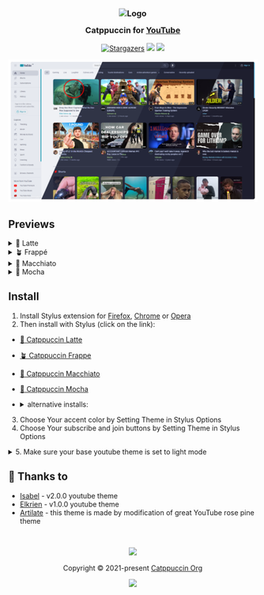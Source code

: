 <h3 align="center">
	<img src="https://raw.githubusercontent.com/catppuccin/catppuccin/main/assets/logos/exports/1544x1544_circle.png" width="100" alt="Logo"/><br/>
	<img src="https://raw.githubusercontent.com/catppuccin/catppuccin/main/assets/misc/transparent.png" height="30" width="0px"/>
	Catppuccin for <a href="https://www.youtube.com">YouTube</a>
	<img src="https://raw.githubusercontent.com/catppuccin/catppuccin/main/assets/misc/transparent.png" height="30" width="0px"/>
</h3>
<p align="center">
    <a href="https://github.com/catppuccin/YouTube/stargazers"><img alt="Stargazers" src="https://img.shields.io/github/stars/catppuccin/YouTube?colorA=363a4f&colorB=b7bdf8&style=for-the-badge"></a>
    <a href="https://github.com/catppuccin/YouTube/issues"><img src="https://img.shields.io/github/issues/catppuccin/YouTube?colorA=363a4f&colorB=f5a97f&style=for-the-badge"></a>
    <a href="https://github.com/catppuccin/YouTube/contributors"><img src="https://img.shields.io/github/contributors/catppuccin/YouTube?colorA=363a4f&colorB=a6da95&style=for-the-badge"></a>
</p>

<p align="center">
  <img src="/assets/preview.webp"/>
</p>

## Previews

<details>
<summary>🌻 Latte</summary>
  <img src="/assets/latte.png"/>
</details>
<details>
<summary>🪴 Frappé</summary>
  <img src="/assets/frappe.png"/>
</details>
<details>
<summary>🌺 Macchiato</summary>
  <img src="/assets/macchiato.png"/>
</details>
<details>
<summary>🌿 Mocha</summary>
  <img src="/assets/mocha.png"/>
</details>

## Install

1. Install Stylus extension for [Firefox](https://addons.mozilla.org/en-US/firefox/addon/styl-us/), [Chrome](https://chrome.google.com/webstore/detail/stylus/clngdbkpkpeebahjckkjfobafhncgmne) or [Opera](https://addons.opera.com/en-gb/extensions/details/stylus/)
2. Then install with Stylus (click on the link):
  - [🌻 Catppuccin Latte](/src/YouTubeCatppuccinLatte.user.css?raw=1)
  - [🪴 Catppuccin Frappe](/src/YouTubeCatppuccinFrappe.user.css?raw=1)
  - [🌺 Catppuccin Macchiato](/src/YouTubeCatppuccinMacchiato.user.css?raw=1)
  - [🌿 Catppuccin Mocha](/src/YouTubeCatppuccinMocha.user.css?raw=1)
- <details><summary> alternative installs: </summary>

  - [🌻 Catppuccin Latte](https://userstyles.world/style/8891/youtube-catppuccin-latte)
  - [🪴 Catppuccin Frappe](https://userstyles.world/style/8892/youtube-catppuccin-frappe)
  - [🌺 Catppuccin Macchiato](https://userstyles.world/style/8890/youtube-catppuccin-macchiato)
  - [🌿 Catppuccin Mocha](https://userstyles.world/style/8889/youtube-catppuccin-mocha)
</details>

3. Choose Your accent color by Setting Theme in Stylus Options
4. Choose Your subscribe and join buttons by Setting Theme in Stylus Options
<details>
<summary>
5. Make sure your base youtube theme is set to light mode
</summary>

![Help image](/assets/set-to-lightmode.png)
</details>


## 💝 Thanks to

- [Isabel](https://github.com/isabelroses) - v2.0.0 youtube theme
- [Elkrien](https://github.com/elkrien) - v1.0.0 youtube theme
- [Artilate](https://github.com/artilate/youtube) - this theme is made by modification of great YouTube rose pine theme

&nbsp;

<p align="center"><img src="https://raw.githubusercontent.com/catppuccin/catppuccin/main/assets/footers/gray0_ctp_on_line.svg?sanitize=true" /></p>
<p align="center">Copyright &copy; 2021-present <a href="https://github.com/catppuccin" target="_blank">Catppuccin Org</a>
<p align="center"><a href="https://github.com/catppuccin/YouTube/blob/main/LICENSE"><img src="https://img.shields.io/static/v1.svg?style=for-the-badge&label=License&message=GNU&logoColor=d9e0ee&colorA=363a4f&colorB=b7bdf8"/></a></p>
